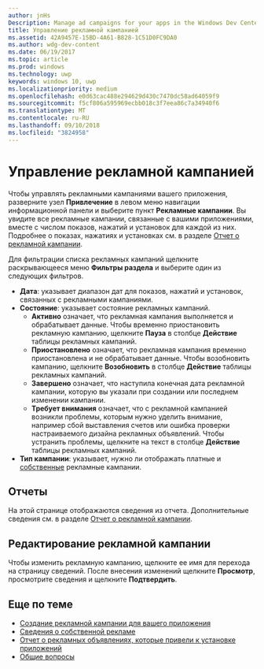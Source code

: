 ```yaml
---
author: jnHs
Description: Manage ad campaigns for your apps in the Windows Dev Center dashboard.
title: Управление рекламной кампанией
ms.assetid: 42A9457E-15BD-4A61-B828-1C51D0FC9DA0
ms.author: wdg-dev-content
ms.date: 06/19/2017
ms.topic: article
ms.prod: windows
ms.technology: uwp
keywords: windows 10, uwp
ms.localizationpriority: medium
ms.openlocfilehash: e0d63cac488e294629d430c7470dc58ad64059f9
ms.sourcegitcommit: f5cf806a595969ecbb018c3f7eea86c7a34940f6
ms.translationtype: MT
ms.contentlocale: ru-RU
ms.lasthandoff: 09/10/2018
ms.locfileid: "3824958"
---
```

# <a name="manage-your-ad-campaign"></a>Управление рекламной кампанией


Чтобы управлять рекламными кампаниями вашего приложения, разверните узел **Привлечение** в левом меню навигации информационной панели и выберите пункт **Рекламные кампании**. Вы увидите все рекламные кампании, связанные с вашими приложениями, вместе с числом показов, нажатий и установок для каждой из них. Подробнее о показах, нажатиях и установках см. в разделе [Отчет о рекламной кампании](promote-your-app-report.md).

Для фильтрации списка рекламных кампаний щелкните раскрывающееся меню **Фильтры раздела** и выберите один из следующих фильтров.

-   **Дата**: указывает диапазон дат для показов, нажатий и установок, связанных с рекламными кампаниями.
-   **Состояние**: указывает состояние рекламных кампаний.
    -   **Активно** означает, что рекламная кампания выполняется и обрабатывает данные. Чтобы временно приостановить рекламную кампанию, щелкните **Пауза** в столбце **Действие** таблицы рекламных кампаний.
    -   **Приостановлено** означает, что рекламная кампания временно приостановлена и не обрабатывает данные. Чтобы возобновить кампанию, щелкните **Возобновить** в столбце **Действие** таблицы рекламных кампаний.
    -   **Завершено** означает, что наступила конечная дата рекламной кампании, которую вы указали при создании или последнем изменении кампании.
    -   **Требует внимания** означает, что с рекламной кампанией возникли проблемы, которым нужно уделить внимание, например сбой выставления счетов или ошибка проверки настраиваемого дизайна рекламных объявлений. Чтобы устранить проблемы, щелкните на текст в столбце **Действие** таблицы рекламных кампаний.
-   **Тип кампании**: указывает, нужно ли отображать платные и [собственные](about-house-ads.md) рекламные кампании.

## <a name="reporting"></a>Отчеты


На этой странице отображаются сведения из отчета. Дополнительные сведения см. в разделе [Отчет о рекламной кампании](promote-your-app-report.md).


## <a name="edit-an-ad-campaign"></a>Редактирование рекламной кампании

Чтобы изменить рекламную кампанию, щелкните ее имя для перехода на страницу сведений. После внесения изменений щелкните **Просмотр**, просмотрите сведения и щелкните **Подтвердить**.


## <a name="related-topics"></a>Еще по теме


* [Создание рекламной кампании для вашего приложения](create-an-ad-campaign-for-your-app.md)
* [Сведения о собственной рекламе](about-house-ads.md)
* [Отчет о рекламных объявлениях, которые привели к установке приложений](app-install-ads-reports.md)
* [Общие вопросы](common-questions.md)
 

 




